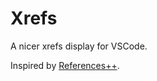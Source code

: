 # Xrefs

A nicer xrefs display for VSCode.

Inspired by [References++](https://marketplace.visualstudio.com/items?itemName=jrieken.references-plusplus).